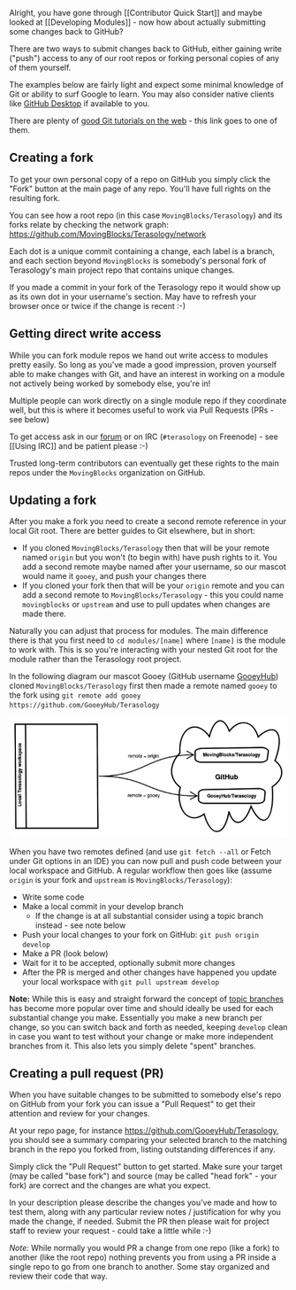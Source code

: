 Alright, you have gone through [[Contributor Quick Start]] and maybe looked at [[Developing Modules]] - now how about actually submitting some changes back to GitHub?

There are two ways to submit changes back to GitHub, either gaining write ("push") access to any of our root repos or forking personal copies of any of them yourself.

The examples below are fairly light and expect some minimal knowledge of Git or ability to surf Google to learn. You may also consider native clients like [GitHub Desktop](https://desktop.github.com) if available to you.

There are plenty of [good Git tutorials on the web](http://learngitbranching.js.org) - this link goes to one of them.


## Creating a fork

To get your own personal copy of a repo on GitHub you simply click the "Fork" button at the main page of any repo. You'll have full rights on the resulting fork.

You can see how a root repo (in this case `MovingBlocks/Terasology`) and its forks relate by checking the network graph: https://github.com/MovingBlocks/Terasology/network

Each dot is a unique commit containing a change, each label is a branch, and each section beyond `MovingBlocks` is somebody's personal fork of Terasology's main project repo that contains unique changes.
 
If you made a commit in your fork of the Terasology repo it would show up as its own dot in your username's section. May have to refresh your browser once or twice if the change is recent :-)
 

## Getting direct write access 

While you can fork module repos we hand out write access to modules pretty easily. So long as you've made a good impression, proven yourself able to make changes with Git, and have an interest in working on a module not actively being worked by somebody else, you're in!

Multiple people can work directly on a single module repo if they coordinate well, but this is where it becomes useful to work via Pull Requests (PRs - see below)

To get access ask in our [forum](http://forum.terasology.org/forum) or on IRC (`#terasology` on Freenode) - see [[Using IRC]] and be patient please :-)

Trusted long-term contributors can eventually get these rights to the main repos under the `MovingBlocks` organization on GitHub. 


## Updating a fork

After you make a fork you need to create a second remote reference in your local Git root. There are better guides to Git elsewhere, but in short:

* If you cloned `MovingBlocks/Terasology` then that will be your remote named `origin` but you won't (to begin with) have push rights to it. You add a second remote maybe named after your username, so our mascot would name it `gooey`, and push your changes there 
* If you cloned your fork then that will be your `origin` remote and you can add a second remote to `MovingBlocks/Terasology` - this you could name `movingblocks` or `upstream` and use to pull updates when changes are made there.

Naturally you can adjust that process for modules. The main difference there is that you first need to `cd modules/[name]` where `[name]` is the module to work with. This is so you're interacting with your nested Git root for the module rather than the Terasology root project. 

In the following diagram our mascot Gooey (GitHub username [GooeyHub](https://github.com/GooeyHub)) cloned `MovingBlocks/Terasology` first then made a remote named `gooey` to the fork using `git remote add gooey https://github.com/GooeyHub/Terasology`

![One local repository, two remote repositories on GitHub](forks.png)

When you have two remotes defined (and use `git fetch --all` or Fetch under Git options in an IDE) you can now pull and push code between your local workspace and GitHub. A regular workflow then goes like (assume `origin` is your fork and `upstream` is `MovingBlocks/Terasology`):

* Write some code
* Make a local commit in your develop branch 
  * If the change is at all substantial consider using a topic branch instead - see note below
* Push your local changes to your fork on GitHub: `git push origin develop`
* Make a PR (look below)
* Wait for it to be accepted, optionally submit more changes
* After the PR is merged and other changes have happened you update your local workspace with `git pull upstream develop`

**Note:** While this is easy and straight forward the concept of [topic branches](https://git-scm.com/book/en/v2/Git-Branching-Branching-Workflows) has become more popular over time and should ideally be used for each substantial change you make. Essentially you make a new branch per change, so you can switch back and forth as needed, keeping `develop` clean in case you want to test without your change or make more independent branches from it. This also lets you simply delete "spent" branches.

## Creating a pull request (PR)

When you have suitable changes to be submitted to somebody else's repo on GitHub from your fork you can issue a "Pull Request" to get their attention and review for your changes.
 
At your repo page, for instance https://github.com/GooeyHub/Terasology, you should see a summary comparing your selected branch to the matching branch in the repo you forked from, listing outstanding differences if any.

Simply click the "Pull Request" button to get started. Make sure your target (may be called "base fork") and source (may be called "head fork" - your fork) are correct and the changes are what you expect.

In your description please describe the changes you've made and how to test them, along with any particular review notes / justification for why you made the change, if needed. Submit the PR then please wait for project staff to review your request - could take a little while :-)

*Note:* While normally you would PR a change from one repo (like a fork) to another (like the root repo) nothing prevents you from using a PR inside a single repo to go from one branch to another. Some stay organized and review their code that way.